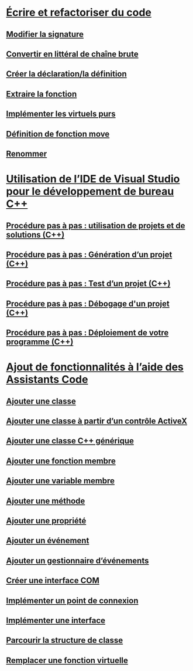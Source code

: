 # [Écrire et refactoriser du code](writing-and-refactoring-code-cpp.md)
## [Modifier la signature](refactoring/change-signature.md)
## [Convertir en littéral de chaîne brute](refactoring/convert-to-raw-string-literal.md)
## [Créer la déclaration/la définition](refactoring/create-declaration-definition.md)
## [Extraire la fonction](refactoring/extract-function.md)
## [Implémenter les virtuels purs](refactoring/implement-pure-virtuals.md)
## [Définition de fonction move](refactoring/move-definition-location.md)
## [Renommer](refactoring/rename.md)
# [Utilisation de l’IDE de Visual Studio pour le développement de bureau C++](using-the-visual-studio-ide-for-cpp-desktop-development.md)
## [Procédure pas à pas : utilisation de projets et de solutions (C++)](walkthrough-working-with-projects-and-solutions-cpp.md)
## [Procédure pas à pas : Génération d’un projet (C++)](walkthrough-building-a-project-cpp.md)
## [Procédure pas à pas : Test d’un projet (C++)](walkthrough-testing-a-project-cpp.md)
## [Procédure pas à pas : Débogage d'un projet (C++)](walkthrough-debugging-a-project-cpp.md)
## [Procédure pas à pas : Déploiement de votre programme (C++)](walkthrough-deploying-your-program-cpp.md)
# [Ajout de fonctionnalités à l’aide des Assistants Code](adding-functionality-with-code-wizards-cpp.md)
## [Ajouter une classe](adding-a-class-visual-cpp.md)
## [Ajouter une classe à partir d’un contrôle ActiveX](adding-a-class-from-an-activex-control-visual-cpp.md)
## [Ajouter une classe C++ générique](adding-a-generic-cpp-class.md)
## [Ajouter une fonction membre](adding-a-member-function-visual-cpp.md)
## [Ajouter une variable membre](adding-a-member-variable-visual-cpp.md)
## [Ajouter une méthode](adding-a-method-visual-cpp.md)
## [Ajouter une propriété](adding-a-property-visual-cpp.md)
## [Ajouter un événement](adding-an-event-visual-cpp.md)
## [Ajouter un gestionnaire d’événements](adding-an-event-handler-visual-cpp.md)
## [Créer une interface COM](creating-a-com-interface-visual-cpp.md)
## [Implémenter un point de connexion](implementing-a-connection-point-visual-cpp.md)
## [Implémenter une interface](implementing-an-interface-visual-cpp.md)
## [Parcourir la structure de classe](navigating-the-class-structure-visual-cpp.md)
## [Remplacer une fonction virtuelle](overriding-a-virtual-function-visual-cpp.md)
